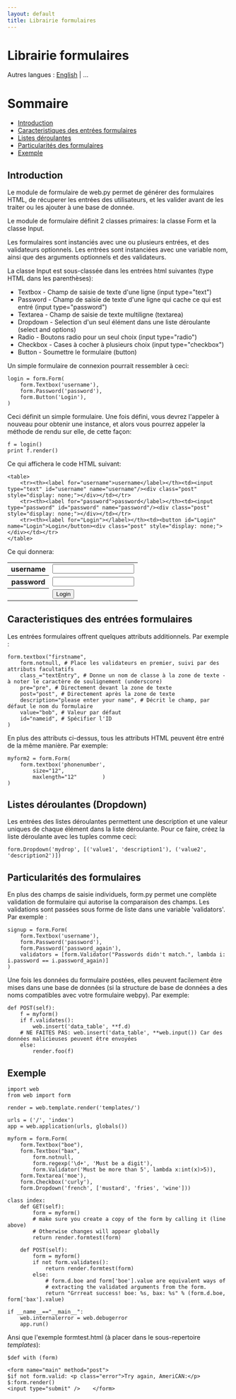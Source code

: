 ```yaml
---
layout: default
title: Librairie formulaires
---
```


# Librairie formulaires

Autres langues : [English](/form) | ...

# Sommaire

* [Introduction](#introduction)
* [Caracteristiques des entrées formulaires](#carac)
* [Listes déroulantes](#listes)
* [Particularités des formulaires](#parti)
* [Exemple](#exemple)

<h2 id="introduction">Introduction</h2>

Le module de formulaire de web.py permet de générer des formulaires HTML, de récuperer les entrées des utilisateurs, et les valider avant de les traiter ou les ajouter à une base de donnée.

Le module de formulaire définit 2 classes primaires: la classe Form et la classe Input. 

Les formulaires sont instanciés avec une ou plusieurs entrées, et des validateurs optionnels. Les entrées sont instanciées avec une variable nom, ainsi que des arguments optionnels et des validateurs. 

La classe Input est sous-classée dans les entrées html suivantes (type HTML dans les parenthèses):

* Textbox     - Champ de saisie de texte d'une ligne (input type="text")
* Password   - Champ de saisie de texte d'une ligne qui cache ce qui est entré (input type="password")
* Textarea   - Champ de saisie de texte multiligne (textarea)
* Dropdown - Selection d'un seul élément dans une liste déroulante (select and options)
* Radio         - Boutons radio pour un seul choix (input type="radio")
* Checkbox  - Cases à cocher à plusieurs choix (input type="checkbox")
* Button        - Soumettre le formulaire (button)

Un simple formulaire de connexion pourrait ressembler à ceci:

    login = form.Form(
        form.Textbox('username'),
        form.Password('password'),
        form.Button('Login'),
    )

Ceci définit un simple formulaire. Une fois défini, vous devrez l'appeler à nouveau pour obtenir une instance, et alors vous pourrez appeler la méthode de rendu sur elle, de cette façon:

    f = login()
    print f.render()

Ce qui affichera le code HTML suivant:

    <table>
        <tr><th><label for="username">username</label></th><td><input type="text" id="username" name="username"/><div class="post" style="display: none;"></div></td></tr>
        <tr><th><label for="password">password</label></th><td><input type="password" id="password" name="password"/><div class="post" style="display: none;"></div></td></tr>
        <tr><th><label for="Login"></label></th><td><button id="Login" name="Login">Login</button><div class="post" style="display: none;"></div></td></tr>
    </table>

Ce qui donnera:

<table>
    <tr><th><label for="username">username</label></th><td><input type="text" id="username" name="username"/><div class="post" style="display: none;"></div></td></tr>
    <tr><th><label for="password">password</label></th><td><input type="password" id="password" name="password"/><div class="post" style="display: none;"></div></td></tr>
    <tr><th><label for="Login"></label></th><td><button id="Login" name="Login">Login</button><div class="post" style="display: none;"></div></td></tr>
</table>

<h2 id="carac">Caracteristiques des entrées formulaires</h2>
Les entrées formulaires offrent quelques attributs additionnels. Par exemple :

    form.textbox("firstname",
        form.notnull, # Place les validateurs en premier, suivi par des attributs facultatifs
        class_="textEntry", # Donne un nom de classe à la zone de texte - à noter le caractère de soulignement (underscore)
        pre="pre", # Directement devant la zone de texte
        post="post", # Directement après la zone de texte
        description="please enter your name", # Décrit le champ, par défaut le nom du formulaire
        value="bob", # Valeur par défaut
        id="nameid", # Spécifier l'ID
    )

En plus des attributs ci-dessus, tous les attributs HTML peuvent être entré de la même manière. Par exemple:
    
    myform2 = form.Form(
        form.textbox('phonenumber',
            size="12",
            maxlength="12"        )
    )

<h2 id="listes">Listes déroulantes  (Dropdown) </h2>

Les entrées des listes déroulantes permettent une description et une valeur uniques de chaque élément dans la liste déroulante. Pour ce faire, créez la liste déroulante avec les tuples comme ceci:
    
    form.Dropdown('mydrop', [('value1', 'description1'), ('value2', 'description2')])

<h2 id="introduction">Particularités des formulaires</h2>
En plus des champs de saisie individuels, form.py permet une complète validation de formulaire qui autorise la comparaison des champs. Les validations sont passées sous forme de liste dans une variable 'validators'. Par exemple :

    signup = form.Form(
        form.Textbox('username'),
        form.Password('password'),
        form.Password('password_again'),
        validators = [form.Validator("Passwords didn't match.", lambda i: i.password == i.password_again)]
    )

Une fois les données du formulaire postées, elles peuvent facilement être mises dans une base de données (si la structure de base de données a des noms compatibles avec votre formulaire webpy). Par exemple:

    def POST(self):
        f = myform()
        if f.validates():
            web.insert('data_table', **f.d)
        # NE FAITES PAS: web.insert('data_table', **web.input()) Car des données malicieuses peuvent être envoyées
        else:
            render.foo(f)

<h2 id="exemple">Exemple</h2>

    import web
    from web import form

    render = web.template.render('templates/')

    urls = ('/', 'index')
    app = web.application(urls, globals())

    myform = form.Form( 
        form.Textbox("boe"), 
        form.Textbox("bax", 
            form.notnull,
            form.regexp('\d+', 'Must be a digit'),
            form.Validator('Must be more than 5', lambda x:int(x)>5)),
        form.Textarea('moe'),
        form.Checkbox('curly'), 
        form.Dropdown('french', ['mustard', 'fries', 'wine'])) 

    class index: 
        def GET(self): 
            form = myform()
            # make sure you create a copy of the form by calling it (line above)
            # Otherwise changes will appear globally
            return render.formtest(form)

        def POST(self): 
            form = myform() 
            if not form.validates(): 
                return render.formtest(form)
            else:
                # form.d.boe and form['boe'].value are equivalent ways of
                # extracting the validated arguments from the form.
                return "Grrreat success! boe: %s, bax: %s" % (form.d.boe, form['bax'].value)

    if __name__=="__main__":
        web.internalerror = web.debugerror
        app.run()

Ansi que l'exemple formtest.html (à placer dans le sous-repertoire *templates*): 

    $def with (form)

    <form name="main" method="post"> 
    $if not form.valid: <p class="error">Try again, AmeriCAN:</p>
    $:form.render()
    <input type="submit" />    </form>